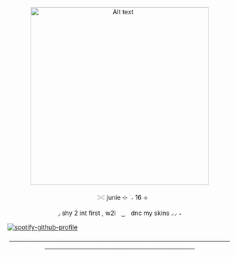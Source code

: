 

<p align="center"> <img src="https://github.com/giannahundy-crypto/giannahundy-crypto/blob/c7fffea34023739b25428a0c3a6cc9e833f9768a/coloredtexture.png" alt="Alt text" width="400"/> 

<p align="center">ㅤ𓏵 junie ⊹ ࣪ ˖  16 ⟢

<p align="center"> ◞ shy 2 int first , w2iㅤ ͜͜      ㅤdnc my skins ⸝⸝ ˖

[![spotify-github-profile](https://spotify-github-profile.kittinanx.com/api/view?uid=zlpjjlk9fesgofb70wjqfnywj&cover_image=true&theme=natemoo-re&show_offline=false&background_color=121212&interchange=false&profanity=false&bar_color=b1764e&bar_color_cover=false)](https://github.com/kittinan/spotify-github-profile)
  
<p align="center"> ────────────────────────────────────────────────────────────────────────────────────

